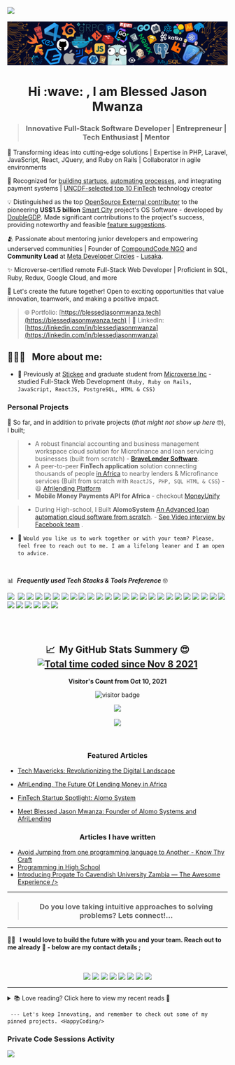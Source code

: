 <a href="https://www.youtube.com/@blessedjasonmwanza"><img src="https://user-images.githubusercontent.com/73097560/115834477-dbab4500-a447-11eb-908a-139a6edaec5c.gif"></a>

<p align="center"><img src="languages-header.png"></p>

<h1 align="center">Hi :wave:  , I am Blessed Jason Mwanza </h1>

> ### <p align="center" width="150px">Innovative Full-Stack Software Developer | Entrepreneur | Tech Enthusiast | Mentor </p>


🚀 Transforming ideas into cutting-edge solutions | Expertise in PHP, Laravel, JavaScript, React, JQuery, and Ruby on Rails | Collaborator in agile environments

🌟 Recognized for [building startups](https://vandvmagazine.com/afrilending-the-future-of-lending-money-in-africa/), [automating processes](https://techconversations.medium.com/title-tech-mavericks-revolutionizing-the-digital-landscape-8a82c72835a), and integrating payment systems | [UNCDF-selected top 10 FinTech](https://www.uncdf.org/article/6136/ten-fintechs-join-the-sophomore-class-of-the-fintech4u-accelerator-programme-in-zambia) technology creator

💡 Distinguished as the top [OpenSource External contributor](https://gitlab.com/doublegdp/app/-/issues/2506) to the pioneering **US$1.5 billion** [Smart City](https://chartercitiesinstitute.org/nkwashi) project's OS Software - developed by [DoubleGDP](https://doublegdp.com/). Made significant contributions to the project's success, providing noteworthy and feasible [feature suggestions](https://gitlab.com/doublegdp/handbook/-/blob/master/docs/product/04-prod-communications.md#feature-requests-bugs).

🫂 Passionate about mentoring junior developers and empowering underserved communities | Founder of [CompoundCode NGO](https://facebook.com/compoundcode) and **Community Lead** at [Meta Developer Circles](https://developers.facebook.com/developercircles/) - [Lusaka](https://web.facebook.com/groups/DevCLusaka).

✨ Microverse-certified remote Full-Stack Web Developer | Proficient in SQL, Ruby, Redux, Google Cloud, and more

💼 Let's create the future together! Open to exciting opportunities that value innovation, teamwork, and making a positive impact.

> 🌐 Portfolio: [https://blessedjasonmwanza.tech](https://blessedjasonmwanza.tech) | 
📧 LinkedIn: [https://linkedin.com/in/blessedjasonmwanza](https://linkedin.com/in/blessedjasonmwanza)




<h2> 👨🏻‍💻 &nbsp; More about me: </h2> 

- 🔭 Previously at [Stickee](https://stickee.co.uk) and graduate student from [Microverse Inc](https://www.microverse.org/?grsf=kvpb2j) -  studied Full-Stack Web Development ```(Ruby, Ruby on Rails, JavaScript, ReactJS, PostgreSQL, HTML & CSS)```

### Personal Projects

📄 So far, and in addition to private projects (_that might not show up here_ 🤓), I built;

  > - A robust financial accounting and business management workspace cloud solution for Microfinance and loan servicing businesses (built from scratch) - [**BraveLender Software**](https://bravelender.com).
  > -  A peer-to-peer **FinTech application** solution connecting thousands of people [in Africa](https://vandvmagazine.com/afrilending-the-future-of-lending-money-in-africa/) to nearby lenders & Microfinance services (Built from scratch with ```ReactJS, PHP, SQL HTML & CSS```)  - 😃 [Afrilending Platform](https://afrilending.com)
>   -  **Mobile Money Payments API for Africa** - checkout [MoneyUnify](https://moneyunify.com)

  > - During High-school, I Built **AlomoSystem**  [An Advanced loan automation cloud software from scratch](https://bongohive.co.zm/startup-spotlight-alomo-system/).  - [See Video interview by Facebook team](https://www.youtube.com/watch?v=Nb9OnWp1pjE) . 

- 👯  ```Would you like us to work together or with your team? Please, feel free to reach out to me. I am a lifelong leaner and I am open to advice.```

<br>

:bar_chart: &nbsp;**_Frequently used Tech Stacks & Tools Preference_** 🤓 


<img src="https://img.shields.io/badge/-Progressive Web Apps-5A0FC8?style=flat">&nbsp;
<img src = "https://img.shields.io/badge/-PHP-05122A?style=flat&logo=php&logoColor=777BB4">
<img src="https://img.shields.io/badge/-MySQL-F29111?style=flat&logo=mysql&logoColor=FFFFFF">
<img src="https://img.shields.io/badge/Graphql-%cc6699?style=flat&logo=graphql&logoColor=white">
<img src="https://img.shields.io/badge/jquery-%230769AD.svg?style=flat&logo=jquery&logoColor=white">
<img src="https://img.shields.io/badge/-JavaScript-eed718?style=flat&logo=javascript&logoColor=ffffff">
<img src="https://img.shields.io/badge/-React-000000?style=flat&logo=react&logoColor=00c8ff">
<img src = "https://img.shields.io/badge/-HTML5-E34F26?style=flat&logo=html5&logoColor=white">
<img src = "https://img.shields.io/badge/-CSS3-1572B6?style=flat&logo=css3&logoColor=white">
<img src="https://img.shields.io/badge/-Bootstrap-563D7C?style=flat&logo=bootstrap&logoColor=white">
<img src="https://img.shields.io/badge/-Sass-cc6699?style=flat&logo=sass&logoColor=ffffff">
<img src="https://img.shields.io/badge/Ruby-CC342D?style=flat&logo=ruby&logoColor=white">
<img src="https://img.shields.io/badge/-Wordpress-05122A?style=flat&logo=wordpress&logoColor=563D7C">
<img src="https://img.shields.io/badge/-JSON-F29111?style=flat&logo=json&logoColor=FFFFF">
<img src="https://img.shields.io/badge/-Markdown-05122A?style=flat&logo=markdown">
<img src="http://img.shields.io/badge/-Git-F1502F?style=flat&logo=git&logoColor=FFFFFF">
<img src="http://img.shields.io/badge/Git-GitBash-black?style=flat&logo=git&logoColor=white">
<img src="http://img.shields.io/badge/-Github-000000?style=flat&logo=github&logoColor=FFFFFF">
<img src="http://img.shields.io/badge/-VS%20Code-007ACC?style=flat&logo=visual%20studio%20code&logoColor=white">
<img src="https://img.shields.io/badge/Atom-66595C?style=flat&logo=Atom&logoColor=white">
<img src="https://img.shields.io/badge/-Sublime%20Text-05122A?style=flat&logo=sublime-text&logoColor=FF9800">
<img src="http://img.shields.io/badge/-Heroku-430098?style=flat&logo=heroku&logoColor=white">
<img src="https://img.shields.io/badge/Netlify-00C7B7?style=flat&logo=netlify&logoColor=white">
<img src="https://img.shields.io/badge/npm-CB3837?style=flat&logo=npm&logoColor=white">
<img src="https://img.shields.io/badge/Webpack-8DD6F9?style=flat&logo=Webpack&logoColor=white">
<img src="https://img.shields.io/badge/figma-%23F24E1E.svg?style=flat&logo=figma&logoColor=white">
<img src="https://img.shields.io/badge/Gimp-657D8B?style=flat&logo=gimp&logoColor=FFFFFF">
<img src="https://img.shields.io/badge/Windows-0078D6?style=flat&logo=windows&logoColor=white">
<img src="https://img.shields.io/badge/Linux-666666?style=flat&logo=linux&logoColor=white">
<img src="https://img.shields.io/badge/Kali_Linux-1793D1?style=flat&logo=kali-linux&logoColor=white">
<img src="https://img.shields.io/badge/Ubuntu-%23F24E1E?style=flat&logo=ubuntu&logoColor=white">


<br>
<br>

<h2 align="center"> 📈  &nbsp;My GitHub Stats Summery 😍 
  <a title="Total time coded since Nov 8 2021"
     href="https://wakatime.com/@864184a7-6c2d-4518-bd00-febaed795ec4"><img src="https://wakatime.com/badge/user/864184a7-6c2d-4518-bd00-febaed795ec4.svg" alt="Total time coded since Nov 8 2021" /></a>
</h2>

<!-- <details align="center"> -->
<!--   <summary>
    📈 Click here to view stats
  </summary> -->
  <p align="center"><b>Visitor's Count from Oct 10, 2021</b></p>
  <p align="center"><img src="https://profile-counter.glitch.me/%7Bblessedjasonmwanza%7D/count.svg" alt="visitor badge"/></p>

  <p align="center"><img src="https://github-readme-stats.vercel.app/api/wakatime?username=blessedjasonmwanza&layout=compact&theme=chartreuse-dark&hide_border=true&custom_title=Weekly%20wakatime%20stats"></p>

  <p align="center" ><img src="https://github-readme-streak-stats.herokuapp.com?user=blessedjasonmwanza&theme=chartreuse-dark"></p>
  <br>
<!-- </details> -->
<!-- <details align="center"> -->
<!--   <summary>
     📰  &nbsp; See Written & Featured articles
  </summary> -->
  <h3  align="center"> Featured Articles </h3>
  
  - [Tech Mavericks: Revolutionizing the Digital Landscape](https://techconversations.medium.com/title-tech-mavericks-revolutionizing-the-digital-landscape-8a82c72835a)
  
  - [AfriLending, The Future Of Lending Money in Africa](https://vandvmagazine.com/afrilending-the-future-of-lending-money-in-africa/)
  
  - [FinTech Startup Spotlight: Alomo System](https://bongohive.co.zm/startup-spotlight-alomo-system/)

  - [Meet Blessed Jason Mwanza: Founder of Alomo Systems and AfriLending](https://theafricandreamsl.com/meet-blessed-jason-mwanza-founder-of-alomo-systems-and-afrilending/)
  
  
   <h3  align="center"> Articles I have written</h3>

  - [Avoid Jumping from one programming language to Another - Know Thy Craft](https://www.linkedin.com/pulse/avoid-jumping-from-one-programming-language-another-mwanza%3FtrackingId=CIBXmDV3yBVYmYBe5v0lXw%253D%253D/)
  - [Programming in High School](https://dev.to/mwanzabj/programming-in-high-school-3iji)
  - [Introducing Progate To Cavendish University Zambia — The Awesome Experience /> ](https://dev.to/mwanzabj/progate-code-community-in-zambia-cavendish-university-14cd)
  
<!-- </details> -->

<hr>


> <h3 align="center">Do you love taking intuitive approaches to solving problems? Lets connect!...</h3>


<hr>

#### 🤝🏻  &nbsp; I would love to build the future with you and your team. Reach out to me  already 🚀 - below are my contact details ;
<br>

<p align="center">
<a href="https://www.linkedin.com/in/blessedjasonmwanza/"><img src="https://img.shields.io/badge/blessedjasonmwanza-0077B5?style=for-the-badge&logo=Linkedin&logoColor=white"/></a>
 <a href="https://angel.co/u/blessedjasonmwanza"><img src="https://img.shields.io/badge/blessedjasonmwanza-c3c3c3?style=for-the-badge&logo=Angellist&logoColor=black"/></a>
<a href="mailto:mwanzabj@gmail.com"><img src="https://img.shields.io/badge/-mwanzabj@gmail.com-D14836?style=for-the-badge&logo=Gmail&logoColor=white"/></a>
<a href="https://twitter.com/mwanzabj"><img src="https://img.shields.io/badge/-mwanzabj-1DA1F2?style=for-the-badge&logo=twitter&logoColor=white"/></a>
<a href="https://medium.com/@mwanzabj"><img src="https://img.shields.io/badge/-@mwanzabj-3db399?style=for-the-badge&logo=medium&logoColor=white"/></a>
<a href="https://instagram.com/mwanzabj"><img src="https://img.shields.io/badge/-mwanzabj-E4405F?style=for-the-badge&logo=Instagram&logoColor=white"/></a>
<a href="https://facebook.com/blessedjasonmwanza"><img src="https://img.shields.io/badge/-Blessed%20Jason%20Mwanza-1877F2?style=for-the-badge&logo=facebook&logoColor=white"/></a>
<a href="https://www.youtube.com/channel/UCarmzp5wfUxvCGScIwJZNfg"><img src="https://img.shields.io/badge/-Blessed%20Jason%20Mwanza-cc0000?style=for-the-badge&logo=youtube&logoColor=white"/></a>

</p>

     
<hr>
 
<details>
  <summary>
    📚 Love reading? Click here to view my recent reads  📖
  </summary>


```javascript
  const Books = [
      {
        title: 'The Magic Ladder to Success',
        Author: 'Napoleon Hill'
      },
      {
        title: 'As a Man Thinketh',
        Author: 'James Allen'
      },
      {
        title: 'Zero To One',
        Author: 'Peter Thiel'
      },
      {
        title: 'The Richest Man in Babylon',
        Auther: 'George S. Clason'
      },
      {
        title: 'The One Minute Manager',
        Author: ['Ken Blanchard', 'Dr Spencer Johnson']
      },
      {
        title: 'What the CEO Wants you to Know',
        Author: 'Ram Charan'
      },
      {
        title: 'Who Moved My Cheese',
        Author: 'Dr Spencer Johnson'
      },
      {
        title: 'The Game of Life and How to Play it',
        Auther: 'Forence Scovel Shinn'
      },
      {
        title: 'Just Be Glad',
        Author: 'Christian D. Larson'
      },
      {
        title: 'It Works',
        Author: 'RHJ'
      },
      {
        title: 'Outwitting the Devil',
        Author: 'Napoleon Hill'
      },
      {
        title: 'Success The Best of Napoleon Hill',
        Author: 'Napoleon Hill'
      },
      {
        title: 'Elon Musk: Success Secrets',
        Author: 'George Ilian'
      },
      {
        title: 'Capitalist Nigger',
        Author: 'Chika Onyeani'
      },
      {
        title: 'How to Sell and Market Like a Prostitute',
        Author: 'Edwin Ngwane'
      }
    ]
  ```
 
</details>
  


     --- Let's keep Innovating, and remember to check out some of my pinned projects. <HappyCoding/>

### Private Code Sessions Activity

<a href="https://wakatime.com/@blessedjasonmwanza" align="center" style="margin: 0 auto;"><img src="https://wakatime.com/share/@blessedjasonmwanza/da3f2a1c-5306-4762-a8b8-7b2ecf273a02.png" /></a>
